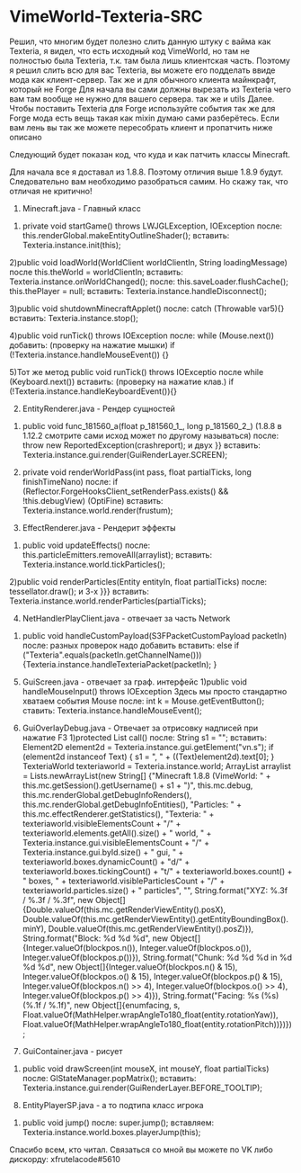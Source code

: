 # VimeWorld-Texteria-SRC
Решил, что многим будет полезно слить данную штуку с вайма как Texteria, я видел, что есть исходный код VimeWorld, но там не полностью была Texteria, т.к.  там была лишь клиентская часть. Поэтому я решил слить всю для вас Texteria, вы можете его подделать ввиде мода как клиент-сервер. Так же и для обычного клиента майнкрафт, который не Forge
Для начала вы сами должны вырезать из Texteria чего вам там вообще не нужно для вашего сервера. так же и utils 
Далее. Чтобы поставить Texteria для Forge используйте события так же для Forge мода есть вещь такая как mixin думаю сами разберётесь.
Если вам лень вы так же можете пересобрать клиент и пропатчить ниже описано

Следующий будет показан код, что куда и как патчить классы Minecraft.

Для начала все я доставал из 1.8.8. Поэтому отличия выше 1.8.9 будут. Следовательно вам необходимо разобраться самим. Но скажу так, что отличая не критично!

1. Minecraft.java - Главный класс
1) private void startGame() throws LWJGLException, IOException
после: this.renderGlobal.makeEntityOutlineShader();
вставить: Texteria.instance.init(this);

2)public void loadWorld(WorldClient worldClientIn, String loadingMessage)
 после this.theWorld = worldClientIn;
 вставить: Texteria.instance.onWorldChanged();
 после: this.saveLoader.flushCache(); this.thePlayer = null;
 вставить: Texteria.instance.handleDisconnect();
 
 3)public void shutdownMinecraftApplet()
 после: catch (Throwable var5){}
 вставить: Texteria.instance.stop();
 
 4)public void runTick() throws IOException
 после: while (Mouse.next())
 добавить: (проверку на нажатие мышки) if (!Texteria.instance.handleMouseEvent()) {}
 
 5)Тот же метод public void runTick() throws IOExceptio
после while (Keyboard.next())
вставить: (проверку на нажатие клав.) if (!Texteria.instance.handleKeyboardEvent()){}

2. EntityRenderer.java - Рендер сущностей
1) public void func_181560_a(float p_181560_1_, long p_181560_2_) (1.8.8 в 1.12.2 смотрите сами исход может по другому называться)
после: throw new ReportedException(crashreport); и двух }}
вставить: Texteria.instance.gui.render(GuiRenderLayer.SCREEN);

2) private void renderWorldPass(int pass, float partialTicks, long finishTimeNano)
после: if (Reflector.ForgeHooksClient_setRenderPass.exists() && !this.debugView) (OptiFine)
вставить: Texteria.instance.world.render(frustum);

3. EffectRenderer.java - Рендерит эффекты
1) public void updateEffects()
после: this.particleEmitters.removeAll(arraylist);
вставить: Texteria.instance.world.tickParticles();

2)public void renderParticles(Entity entityIn, float partialTicks)
после: tessellator.draw(); и 3-х }}}
вставить: Texteria.instance.world.renderParticles(partialTicks);

4. NetHandlerPlayClient.java - отвечает за часть Network
1) public void handleCustomPayload(S3FPacketCustomPayload packetIn)
после: разных проверок надо добавить
вставить: else if ("Texteria".equals(packetIn.getChannelName())) {Texteria.instance.handleTexteriaPacket(packetIn); }

5. GuiScreen.java - отвечает за граф. интерфейс
1)public void handleMouseInput() throws IOException
Здесь мы просто стандартно хватаем события Mouse 
после: int k = Mouse.getEventButton();
ставить: Texteria.instance.handleMouseEvent();

6. GuiOverlayDebug.java - Отвечает за отрисовку надписей при нажатие F3
1)protected List<String> call()
после: String s1 = "";
вставить:  Element2D element2d = Texteria.instance.gui.getElement("vn.s");
 if (element2d instanceof Text)
 {
     s1 = ", " + ((Text)element2d).text[0];
 }
TexteriaWorld texteriaworld = Texteria.instance.world;
            ArrayList<String> arraylist = Lists.newArrayList(new String[] {"Minecraft 1.8.8 (VimeWorld: " + this.mc.getSession().getUsername() + s1 + ")", this.mc.debug, this.mc.renderGlobal.getDebugInfoRenders(), this.mc.renderGlobal.getDebugInfoEntities(), "Particles: " + this.mc.effectRenderer.getStatistics(), "Texteria: " + texteriaworld.visibleElementsCount + "/" + texteriaworld.elements.getAll().size() + " world, " + Texteria.instance.gui.visibleElementsCount + "/" + Texteria.instance.gui.byId.size() + " gui, " + texteriaworld.boxes.dynamicCount() + "d/" + texteriaworld.boxes.tickingCount() + "t/" + texteriaworld.boxes.count() + " boxes, " + texteriaworld.visibleParticlesCount + "/" + texteriaworld.particles.size() + " particles", "", String.format("XYZ: %.3f / %.3f / %.3f", new Object[]{Double.valueOf(this.mc.getRenderViewEntity().posX), Double.valueOf(this.mc.getRenderViewEntity().getEntityBoundingBox().minY), Double.valueOf(this.mc.getRenderViewEntity().posZ)}), String.format("Block: %d %d %d", new Object[]{Integer.valueOf(blockpos.n()), Integer.valueOf(blockpos.o()), Integer.valueOf(blockpos.p())}), String.format("Chunk: %d %d %d in %d %d %d", new Object[]{Integer.valueOf(blockpos.n() & 15), Integer.valueOf(blockpos.o() & 15), Integer.valueOf(blockpos.p() & 15), Integer.valueOf(blockpos.n() >> 4), Integer.valueOf(blockpos.o() >> 4), Integer.valueOf(blockpos.p() >> 4)}), String.format("Facing: %s (%s) (%.1f / %.1f)", new Object[]{enumfacing, s, Float.valueOf(MathHelper.wrapAngleTo180_float(entity.rotationYaw)), Float.valueOf(MathHelper.wrapAngleTo180_float(entity.rotationPitch))})});

7. GuiContainer.java - рисует
1) public void drawScreen(int mouseX, int mouseY, float partialTicks)
после: GlStateManager.popMatrix();
вставить: Texteria.instance.gui.render(GuiRenderLayer.BEFORE_TOOLTIP);

8. EntityPlayerSP.java - а то подтипа класс игрока 
1) public void jump()
после:  super.jump();
вставляем: Texteria.instance.world.boxes.playerJump(this);


Спасибо всем, кто читал. 
Связаться со мной вы можете по VK либо дискорду: xfrutelacode#5610
